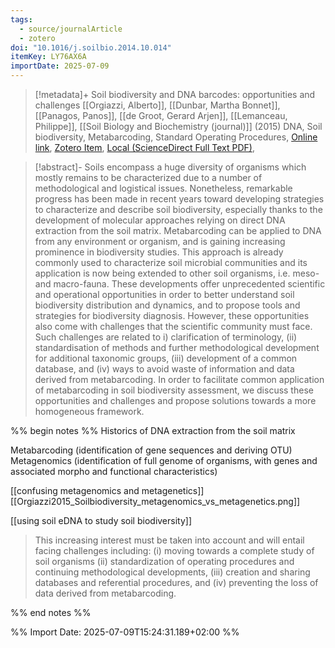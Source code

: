 ```yaml
---
tags:
  - source/journalArticle
  - zotero
doi: "10.1016/j.soilbio.2014.10.014"
itemKey: LY76AX6A
importDate: 2025-07-09
---
```

>[!metadata]+
> Soil biodiversity and DNA barcodes: opportunities and challenges
> [[Orgiazzi, Alberto]], [[Dunbar, Martha Bonnet]], [[Panagos, Panos]], [[de Groot, Gerard Arjen]], [[Lemanceau, Philippe]], 
> [[Soil Biology and Biochemistry (journal)]] (2015)
> DNA, Soil biodiversity, Metabarcoding, Standard Operating Procedures, 
> [Online link](https://www.sciencedirect.com/science/article/pii/S0038071714003617), [Zotero Item](zotero://select/library/items/LY76AX6A), [Local (ScienceDirect Full Text PDF)](file://C:/Users/aburg/Documents/references/zotero/storage/2WGH622R/Orgiazzi2015_Soilbiodiversity.pdf), 

>[!abstract]-
>Soils encompass a huge diversity of organisms which mostly remains to be characterized due to a number of methodological and logistical issues. Nonetheless, remarkable progress has been made in recent years toward developing strategies to characterize and describe soil biodiversity, especially thanks to the development of molecular approaches relying on direct DNA extraction from the soil matrix. Metabarcoding can be applied to DNA from any environment or organism, and is gaining increasing prominence in biodiversity studies. This approach is already commonly used to characterize soil microbial communities and its application is now being extended to other soil organisms, i.e. meso- and macro-fauna. These developments offer unprecedented scientific and operational opportunities in order to better understand soil biodiversity distribution and dynamics, and to propose tools and strategies for biodiversity diagnosis. However, these opportunities also come with challenges that the scientific community must face. Such challenges are related to i) clarification of terminology, (ii) standardisation of methods and further methodological development for additional taxonomic groups, (iii) development of a common database, and (iv) ways to avoid waste of information and data derived from metabarcoding. In order to facilitate common application of metabarcoding in soil biodiversity assessment, we discuss these opportunities and challenges and propose solutions towards a more homogeneous framework.

%% begin notes %%
Historics of DNA extraction from the soil matrix

Metabarcoding (identification of gene sequences and deriving OTU)
Metagenomics (identification of full genome of organisms, with genes and associated morpho and functional characteristics)

[[confusing metagenomics and metagenetics]]
[[Orgiazzi2015_Soilbiodiversity_metagenomics_vs_metagenetics.png]]

[[using soil eDNA to study soil biodiversity]]
>This increasing interest must be taken into account and will entail facing challenges including: (i) moving towards a complete study of soil organisms (ii) standardization of operating procedures and continuing methodological developments, (iii) creation and sharing databases and referential procedures, and (iv) preventing the loss of data derived from metabarcoding.

%% end notes %%

%% Import Date: 2025-07-09T15:24:31.189+02:00 %%
